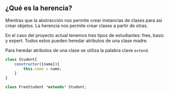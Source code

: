 ## ¿Qué es la herencia?

Mientras que la abstracción nos permite crear instancias de clases para asi crear objetos. La herencia nos permite crear clases a partir de otras. 

En el caso del proyecto actual tenemos tres tipos de estudiantes: free, basic y expert. Todos estos pueden heredar atributos de una clase madre.

Para heredar atributos de una clase se utiliza la palabra clave `extend`.

```jsx
class Student{
	constructor({name}){
		this.name = name;
	}
}

class FreeStudent *extends* Student;
```